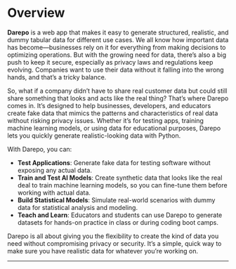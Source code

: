 # Overview

**Darepo** is a web app that makes it easy to generate structured, realistic, and dummy tabular data for different use cases. We all know how important data has become—businesses rely on it for everything from making decisions to optimizing operations. But with the growing need for data, there’s also a big push to keep it secure, especially as privacy laws and regulations keep evolving. Companies want to use their data without it falling into the wrong hands, and that’s a tricky balance.

So, what if a company didn’t have to share real customer data but could still share something that looks and acts like the real thing? That’s where Darepo comes in. It’s designed to help businesses, developers, and educators create fake data that mimics the patterns and characteristics of real data without risking privacy issues. Whether it’s for testing apps, training machine learning models, or using data for educational purposes, Darepo lets you quickly generate realistic-looking data with Python.

With Darepo, you can:
- **Test Applications**: Generate fake data for testing software without exposing any actual data.
- **Train and Test AI Models**: Create synthetic data that looks like the real deal to train machine learning models, so you can fine-tune them before working with actual data.
- **Build Statistical Models**: Simulate real-world scenarios with dummy data for statistical analysis and modeling.
- **Teach and Learn**: Educators and students can use Darepo to generate datasets for hands-on practice in class or during coding boot camps.

Darepo is all about giving you the flexibility to create the kind of data you need without compromising privacy or security. It’s a simple, quick way to make sure you have realistic data for whatever you’re working on.

---

